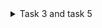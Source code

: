 

 
<details>  
<summary> Task 3 and task 5 </summary>

<details>  
<summary> Task 3 </summary>


## 15 Unique RISC-v Instructions and their 32- Bit encodings

## RISC-V Instructions and their Ecodings

**addi sp, sp, -16**  
- Type: I-Type  
- Binary Encoding: 11111111100000010000000100010011

**sd ra, 8(sp)**  
- Type: S-Type  
- Binary Encoding: 00000010000100010011010000100011

**li a5, 100**  
- Type:I-Type  
- Binary Encoding: 00000001100100000000010100010011 

**addiw a5, a5, -1**  
- Type: I-Type  
- Binary Encoding: 11111111111101010000010100011011  

**bnez a5, 10190**  
- Type: B-Type  
- Binary Encoding: 11111110101000000001011001100011  

**lui a2, 0x1**  
- Type: U-Type  
- Binary Encoding: 00000000000100011000000110111

**addi a2, a2, 954**  
- Type: I-Type  
- Binary Encoding: 11101110111000011000000110010011 

**li a1, 100**  
- Type: I-Type  
- Binary Encoding: 00000001100100000000000010010011  

**lui a0, 0x21**  
- Type: U-Type  
- Binary Encoding: 00000010000100010000000110111  

**addi a0, a0, 400**  
- Type: I-Type  
- Binary Encoding: 00000011001000010000000100010011 

 **jal ra, 10418**  
- Type: J-Type  
- Binary Encoding: 00100001100100000000001101111 

**li a0, 0**  
- Type: I-Type  
- Binary Encoding: 00000000000000000000000100010011  

**ld ra, 8(sp)**  
- Type: I-Type  
- Binary Encoding: 00000010000000010011000010000011  

**addi sp, sp, 16**  
- Type: I-Type  
- Binary Encoding: 00000000100000010000000100010011  

**ret**   
- Type: I-Type  
- Binary Encoding: 00000000000000001000000001100111  



<details>
  <summary> Task 5 - Project Overview</summary>

## Advanced Easy to use Burgler Alarm

Introduction
In the age of modern IoT devices, CCTV cameras are commonly used for surveillance. However, they are often difficult to install, require internet connectivity, consume significant memory, and can’t be installed in private rooms where privacy is a concern. Therefore, there is a need for a medium-level security device that can detect trespassing, is easy to install, and operates with minimal power.

Overview
The Advanced Easy to Use Burglar Alarm uses an ultrasonic radar sensor to detect any object passing through its field of view. It is equipped with a passive buzzer that alerts the user whenever an intrusion is detected. While similar functionality can be achieved with a laser detection system, where a laser is pointed at a Light Dependent Resistor (LDR) and detects trespassing when its line of sight is blocked, such systems require extensive setup and wiring and are not foolproof.

In contrast, the Advanced Easy to Use Burglar Alarm is designed for easy installation. It only needs to be placed perpendicular to a solid surface. One of the key features of this device is its adaptability through the auto-adjust feature. When placed within 0.1 – 4 meters from a solid surface and turned on, the device’s LED lights up, during which it measures the distance to the solid surface and sets its threshold. After the LED turns off, the device is ready to detect any object passing through its field of view and alerts the user with its buzzer, and just requires 5V DC power which can be provided with a 5V DC adapter or a battery bank.

Key Features
Easy Installation: Requires minimal setup; simply place it perpendicular to a solid surface, with 5v DC connection.
Auto-Adjust Feature: Automatically calibrates the detection threshold within 10 seconds of being turned on.
Adaptable Range: Can be placed between 0.1- 4 meters from the detection surface.
Low Power Consumption: Designed to operate efficiently with just 5V DC power which can be provided from a 5V adapter or a Battery bank.
Privacy-Friendly: Suitable for use in private rooms without violating privacy.

Components Required

- VSD Squadron Mini developement board
- Male USB C Cable
- HC-SR04 Ultrasonic Sensor
- Bread Board
- Male to Male; Male to Female jumper cable
- Red LED
- Passive Buzzer
- 220 Ohm Resistor
- Toggle Switch


Table for Pin Connection

**HC-SR04 Ultrasonic Sensor	 and VSD Squadron Mini**
- VCC	 to 5V
- Trig	to PD3
- Echo to	PD2
- Gnd to	Gnd

**LED,	Resistor**
- LED positive to PD4
- LED negative to	220Ω	to Gnd

**Buzzer**
- Pin 1 to	PC7 	VSD Squadron Mini
- Pin 2	to Gnd	VSD Squadron Mini
  
**Button Switch	 and VSD Squadron Mini**
- Pin 1 to	5V
- Pin 2 to	PC3


[LinkedIn](https://www.linkedin.com/in/shrinidhi-6239a8292)




